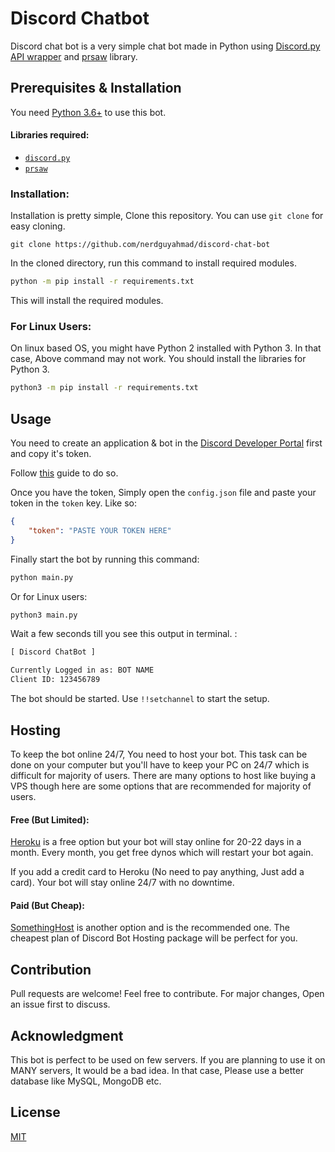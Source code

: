 # Discord Chatbot

Discord chat bot is a very simple chat bot made in Python using [Discord.py API wrapper](https://github.com/Rapptz/discord.py) and [prsaw](https://github.com/CodeWithSwastik/prsaw) library.

## Prerequisites & Installation

You need [Python 3.6+](https://python.org/)  to use this bot.

#### Libraries required:
- [`discord.py`](https://github.com/Rapptz/discord.py)
- [`prsaw`](https://github.com/CodeWithSwastik/prsaw)

### Installation:

Installation is pretty simple, Clone this repository. You can use `git clone` for easy cloning.

```git
git clone https://github.com/nerdguyahmad/discord-chat-bot
```

In the cloned directory, run this command to install required modules.

```bash
python -m pip install -r requirements.txt
```
This will install the required modules.

### For Linux Users:

On linux based OS, you might have Python 2 installed with Python 3. In that case, Above command may not work. You should install the libraries for Python 3.
```bash
python3 -m pip install -r requirements.txt
```

## Usage

You need to create an application & bot in the [Discord Developer Portal](https://discord.dev) first and copy it's token.

Follow [this](https://vimeo.com/509933655) guide to do so.

Once you have the token, Simply open the `config.json` file and paste your token in the `token` key. Like so:

```json
{
    "token": "PASTE YOUR TOKEN HERE"
}
```
Finally start the bot by running this command:
```bash
python main.py
```
Or for Linux users:

```bash
python3 main.py
```

Wait a few seconds till you see this output in terminal. :

```html
[ Discord ChatBot ]

Currently Logged in as: BOT NAME
Client ID: 123456789
```

The bot should be started. Use `!!setchannel` to start the setup.

## Hosting

To keep the bot online 24/7, You need to host your bot. This task can be done on your computer but you'll have to keep your PC on 24/7 which is difficult for majority of users. There are many options to host like buying a VPS though here are some options that are recommended for majority of users.

#### Free (But Limited):
[Heroku](https://heroku.com) is a free option but your bot will stay online for 20-22 days in a month. Every month, you get free dynos which will restart your bot again.

If you add a credit card to Heroku (No need to pay anything, Just add a card). Your bot will stay online 24/7 with no downtime.

#### Paid (But Cheap):
[SomethingHost](https://something.host) is another option and is the recommended one. The cheapest plan of Discord Bot Hosting package will be perfect for you.

## Contribution

Pull requests are welcome! Feel free to contribute. For major changes, Open an issue first to discuss.

## Acknowledgment

This bot is perfect to be used on few servers. If you are planning to use it on MANY servers, It would be a bad idea. In that case, Please use a better database like MySQL, MongoDB etc.

## License
[MIT](https://github.com/nerdguyahmad/discord-chatbot/blob/main/LICENSE)
